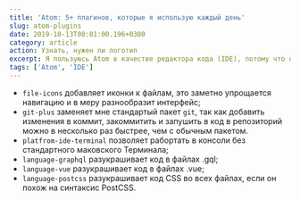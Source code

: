 ```yaml
---
title: 'Atom: 5+ плагинов, которые я использую каждый день'
slug: atom-plugins
date: 2019-10-13T00:01:00.196+0300
category: article
action: Узнать, нужен ли логотип
excerpt: Я пользуюсь Atom в качестве редактора кода (IDE), потому что он простой и гибкий в настройках внешнего вида и функциональности. Важная часть любого IDE — это расширители, то есть плагины или их ещё называют пакетами. В этой заметке — все плагины, которыми я пользуюсь каждый день.
tags: ['Atom', 'IDE']
---
```


- `file-icons` добавляет иконки к файлам, это заметно упрощается навигацию и в меру разнообразит интерфейс;
- `git-plus` заменяет мне стандартый пакет `git`, так как добавить изменения в коммит, закоммитить и запушить в код в репозиторий можно в несколько раз быстрее, чем с обычным пакетом.
- `platfrom-ide-terminal` позволяет рабортать в консоли без стандартного маковского Терминала;
- `language-graphql` разукрашивает код в файлах .gql;
- `language-vue` разукрашивает код в файлах .vue;
- `language-postcss` разукрашивает код CSS во всех файлах, если он похож на синтаксис PostCSS.
